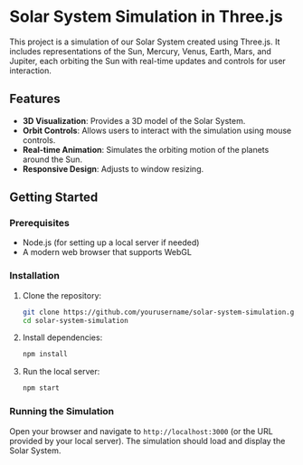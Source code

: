 # Solar System Simulation in Three.js

This project is a simulation of our Solar System created using Three.js. It includes representations of the Sun, Mercury, Venus, Earth, Mars, and Jupiter, each orbiting the Sun with real-time updates and controls for user interaction.

## Features

- **3D Visualization**: Provides a 3D model of the Solar System.
- **Orbit Controls**: Allows users to interact with the simulation using mouse controls.
- **Real-time Animation**: Simulates the orbiting motion of the planets around the Sun.
- **Responsive Design**: Adjusts to window resizing.

## Getting Started

### Prerequisites

- Node.js (for setting up a local server if needed)
- A modern web browser that supports WebGL

### Installation

1. Clone the repository:

    ```sh
    git clone https://github.com/yourusername/solar-system-simulation.git
    cd solar-system-simulation
    ```

2. Install dependencies:

    ```sh
    npm install
    ```

3. Run the local server:

    ```sh
    npm start
    ```

### Running the Simulation

Open your browser and navigate to `http://localhost:3000` (or the URL provided by your local server). The simulation should load and display the Solar System.
